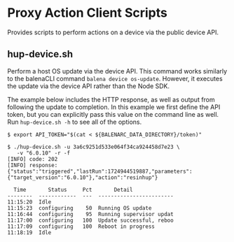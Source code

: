 # Proxy Action Client Scripts
Provides scripts to perform actions on a device via the public device API.

## hup-device.sh
Perform a host OS update via the device API. This command works similarly to the balenaCLI command `balena device os-update`. However, it executes the update via the device API rather than the Node SDK.

The example below includes the HTTP response, as well as output from following the update to completion. In this example we first define the API token, but you can explicitly pass this value on the command line as well. Run `hup-device.sh -h` to see all of the options.


```
$ export API_TOKEN="$(cat < ${BALENARC_DATA_DIRECTORY}/token)"

$ ./hup-device.sh -u 3a6c9251d533e064f34ca924458d7e23 \
   -v "6.0.10" -r -f
[INFO] code: 202
[INFO] response: {"status":"triggered","lastRun":1724944519887,"parameters":{"target_version":"6.0.10"},"action":"resinhup"}

  Time       Status     Pct       Detail             
--------  ------------  ---  ------------------------
11:15:20  Idle                                       
11:15:23  configuring    50  Running OS update       
11:16:44  configuring    95  Running supervisor updat
11:17:00  configuring   100  Update successful, reboo
11:17:09  configuring   100  Reboot in progress      
11:18:19  Idle                                       
```

